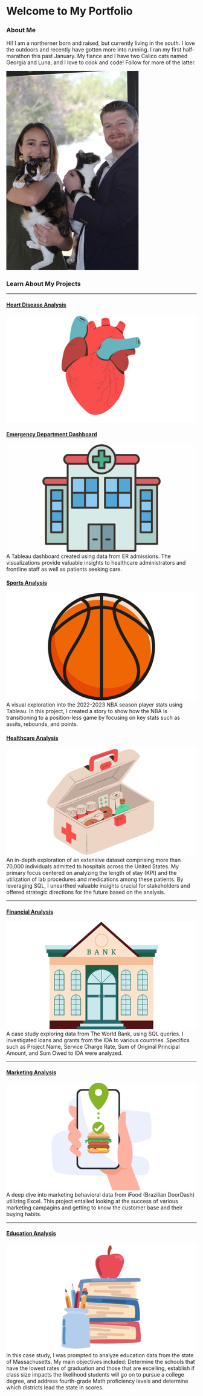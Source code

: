 # Welcome to My Portfolio


### About Me

Hi! I am a northerner born and raised, but currently living in the south. I love the outdoors and recently have gotten more into running. I ran my first half-marathon this past January. My fiance and I have two Calico cats named Georgia and Luna, and I love to cook and code! Follow for more of the latter.

<img src="images/P_21.JPG" width="350">

### Learn About My Projects
---

#### [Heart Disease Analysis](https://www.linkedin.com/pulse/occurrence-heart-disease-us-rachael-finch-8imwe/)
<img src="images/heart.png?raw=true"/>

#### [Emergency Department Dashboard](https://www.linkedin.com/pulse/emergency-room-visits-dashboard-rachael-finch-v84qe/)
<img src="images/ERdash.png?raw=true"/>
A Tableau dashboard created using data from ER admissions. The visualizations provide valuable insights to healthcare administrators and frontline staff as well as patients seeking care.


#### [Sports Analysis](/NBA_2022-2023_Season.md)
<img src="images/NBAI.png?raw=true"/>
A visual exploration into the 2022-2023 NBA season player stats using Tableau. In this project, I created a story to show how the NBA is transitioning to a position-less game by focusing on key stats such as assits, rebounds, and points. 

#### [Healthcare Analysis](https://www.linkedin.com/pulse/increasing-patient-outcomes-using-sql-rachael-finch-velvc/?trackingId=jXem1tIxTPOApUjIvuuKJw%3D%3D)
<img src="images/HealthcareSQL.png?raw=true"/>
An in-depth exploration of an extensive dataset comprising more than 70,000 individuals admitted to hospitals across the United States. My primary focus centered on analyzing the length of stay (KPI) and the utilization of lab procedures and medications among these patients. By leveraging SQL, I unearthed valuable insights crucial for stakeholders and offered strategic directions for the future based on the analysis.

---
#### [Financial Analysis](/SQL_Bank_Project.md)
<img src="images/SQL1.png?raw=true"/>
A case study exploring data from The World Bank, using SQL queries. I investigated loans and grants from the IDA to various countries. Specifics such as Project Name, Service Charge Rate, Sum of Original Principal Amount, and Sum Owed to IDA were analyzed. 

---
#### [Marketing Analysis](https://www.linkedin.com/pulse/analyzing-ifood-sales-excel-rachael-finch-lcioe/?trackingId=msuWMUpeTXGAJeUSjRKD9w%3D%3D)
[<img src="images/Excel1-2.png?raw=true"/>](https://www.linkedin.com/pulse/analyzing-ifood-sales-excel-rachael-finch-lcioe/?trackingId=msuWMUpeTXGAJeUSjRKD9w%3D%3D)
A deep dive into marketing behavioral data from iFood (Brazilian DoorDash) utilizing Excel. This project entailed looking at the success of various marketing campagins and getting to know the customer base and their buying habits. 

---
#### [Education Analysis](https://www.linkedin.com/pulse/using-tableau-analyze-educational-data-rachael-finch-1dxke/)
[<img src="images/Tableau1-2.png?raw=true"/>](https://www.linkedin.com/pulse/using-tableau-analyze-educational-data-rachael-finch-1dxke/?trackingId=uAeyuBenQu%2BSZ7Jrvu0cug%3D%3D)
In this case study, I was prompted to analyze education data from the state of Massachusetts. My main objectives included: Determine the schools that have the lowest rates of graduation and those that are excelling, establish if class size impacts the likelihood students will go on to pursue a college degree, and address fourth-grade Math proficiency levels and determine which districts lead the state in scores. 





